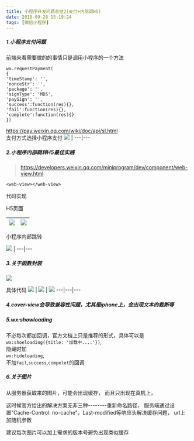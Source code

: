 ```yaml
---
title: 小程序开发问题总结2(支付+内部调H5)
date: 2018-09-28 15:19:24
tags: [微信小程序]
---
```

##### 1.小程序支付问题  
前端来看需要做的的事情只是调用小程序的一个方法  <br><!--more-->
```
wx.requestPayment(
{
'timeStamp': '',
'nonceStr': '',
'package': '',
'signType': 'MD5',
'paySign': '',
'success':function(res){},
'fail':function(res){},
'complete':function(res){}
})
```
https://pay.weixin.qq.com/wiki/doc/api/sl.html  
支付方式选择小程序支付
![](http://images.daojia.com/assets/other/images/gitimg/8.png) |
---|---
##### 2.小程序内部跳转H5最佳实践
> https://developers.weixin.qq.com/miniprogram/dev/component/web-view.html
```
<web-view></web-view>
```

代码实现

H5页面

![](http://images.daojia.com/assets/other/images/gitimg/1.png) | ![](http://images.daojia.com/assets/other/images/gitimg/2.png)
---|---

小程序内部跳转


![](http://images.daojia.com/assets/other/images/gitimg/3.png) |
---|---


##### 3.关于函数封装
![](http://images.daojia.com/assets/other/images/gitimg/4.png)


具体代码
![](http://images.daojia.com/assets/other/images/gitimg/5.png) | ![](http://images.daojia.com/assets/other/images/gitimg/6.png) | ![](http://images.daojia.com/assets/other/images/gitimg/7.png)
---|---|---


##### 4.cover-view会导致兼容性问题，尤其是iphone上，会出现文本的截断等  
##### 5.wx:showloading
不必每次都加回调，官方文档上只是推荐的形式，具体可以是  
`wx:shoeloading({title: '加载中....'})`,  
隐藏时加  
`wx:hideloading`,  
不加`fail`,`success`,`compelet`的回调

##### 6.关于图片
从服务器获取来的图片，可能会出现缓存， 而且只出现在真机上，

这时候官方给出的解决方案无非三种--------重新命名路径， 服务端通过设置"Cache-Control: no-cache"，Last-modified等响应头解决缓存问题， url上加随机参数

建议每次图片可以加上需求的版本号避免出现类似缓存


